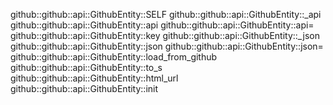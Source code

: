 github::github::api::GithubEntity::SELF
github::github::api::GithubEntity::_api
github::github::api::GithubEntity::api
github::github::api::GithubEntity::api=
github::github::api::GithubEntity::key
github::github::api::GithubEntity::_json
github::github::api::GithubEntity::json
github::github::api::GithubEntity::json=
github::github::api::GithubEntity::load_from_github
github::github::api::GithubEntity::to_s
github::github::api::GithubEntity::html_url
github::github::api::GithubEntity::init
